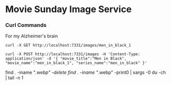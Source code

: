 # Movie Sunday Image Service

### Curl Commands
For my Alzheimer's brain

```
curl -X GET http://localhost:7331/images/men_in_black_1

curl -X POST http://localhost:7331/images -H 'Content-Type: application/json' -d '{ "movie_title":"Men in Black", "movie_name":"men_in_black_1", "series_name":"men_in_black" }'
```

find . -iname "*.webp" -delete
find . -iname "*.webp" -print0 | xargs -0 du -ch | tail -n 1